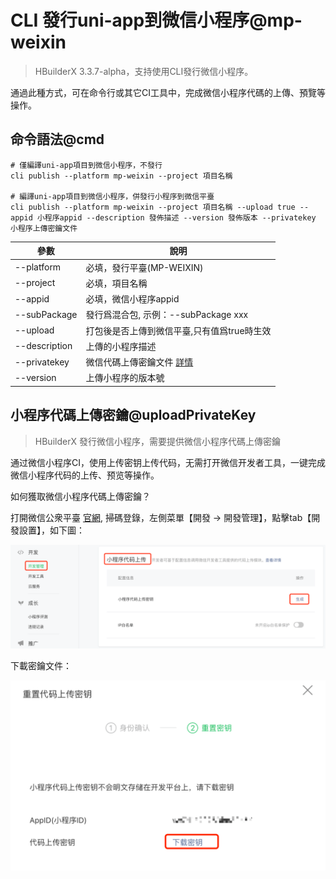 # CLI 發行uni-app到微信小程序@mp-weixin

> HBuilderX 3.3.7-alpha，支持使用CLI發行微信小程序。

通過此種方式，可在命令行或其它CI工具中，完成微信小程序代碼的上傳、預覽等操作。

## 命令語法@cmd

```shell
# 僅編譯uni-app項目到微信小程序，不發行
cli publish --platform mp-weixin --project 項目名稱

# 編譯uni-app項目到微信小程序，併發行小程序到微信平臺
cli publish --platform mp-weixin --project 項目名稱 --upload true --appid 小程序appid --description 發佈描述 --version 發佈版本 --privatekey 小程序上傳密鑰文件
```

|參數			|說明										|
|--				|--											|
|--platform		|必填，發行平臺(MP-WEIXIN)					|
|--project		|必填，項目名稱								|
|--appid		|必填，微信小程序appid						|
|--subPackage	|發行爲混合包, 示例：--subPackage xxx|
|--upload		|打包後是否上傳到微信平臺,只有值爲true時生效|
|--description	|上傳的小程序描述							|
|--privatekey	|微信代碼上傳密鑰文件 [詳情](#uploadPrivateKey)				|
|--version		|上傳小程序的版本號							|


## 小程序代碼上傳密鑰@uploadPrivateKey

> HBuilderX 發行微信小程序，需要提供微信小程序代碼上傳密鑰

通过微信小程序CI，使用上传密钥上传代码，无需打开微信开发者工具，一键完成微信小程序代码的上传、预览等操作。

如何獲取微信小程序代碼上傳密鑰？

打開微信公衆平臺 [官網](https://mp.weixin.qq.com/), 掃碼登錄，左側菜單【開發 -> 開發管理】，點擊tab【開發設置】，如下圖：

<img src="/static/snapshots/cli/wechat-uploadPrivateKey.png" class="hd-img" />

下載密鑰文件：

<img src="/static/snapshots/cli/wechat-downloadkeyFile.png" class="hd-img"/>